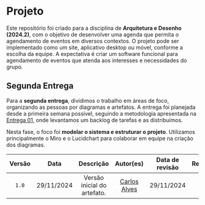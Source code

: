 # Projeto

Este repositório foi criado para a disciplina de **Arquitetura e Desenho (2024.2)**, com o objetivo de desenvolver uma agenda que permita o agendamento de eventos em diversos contextos. O projeto pode ser implementado como um site, aplicativo desktop ou móvel, conforme a escolha da equipe. A expectativa é criar um software funcional para agendamento de eventos que atenda aos interesses e necessidades do grupo.

## Segunda Entrega

Para a **segunda entrega**, dividimos o trabalho em áreas de foco, organizando as pessoas por diagramas e artefatos. A entrega foi planejada desde a primeira semana possível, seguindo a metodologia apresentada na [Entrega 01](https://unbarqdsw2024-2.github.io/2024.2_G6_Agenda_Entrega_01/#/Base/Modelagem_BPMN/1.3.2.DesenvolvimentoBPMN), onde levantamos um backlog de tarefas e as distribuímos.

Nesta fase, o foco foi **modelar o sistema e estruturar o projeto**. Utilizamos principalmente o Miro e o Lucidchart para colaborar em equipe na criação dos diagramas.

| Versão | Data | Descrição | Autor(es) | Data de revisão | Revisor(es) |
| :-: | :-: | :-: | :-: | :-: | :-: |
| `1.0` | 29/11/2024  | Versão inicial do artefato. | [Carlos Alves](https://github.com/CADU110) | 29/11/2024 |  |